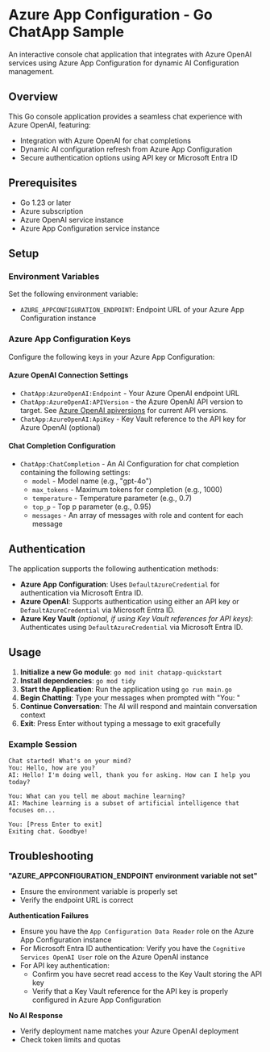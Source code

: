 # Azure App Configuration - Go ChatApp Sample

An interactive console chat application that integrates with Azure OpenAI services using Azure App Configuration for dynamic AI Configuration management.

## Overview

This Go console application provides a seamless chat experience with Azure OpenAI, featuring:

- Integration with Azure OpenAI for chat completions
- Dynamic AI configuration refresh from Azure App Configuration
- Secure authentication options using API key or Microsoft Entra ID

## Prerequisites

- Go 1.23 or later
- Azure subscription
- Azure OpenAI service instance
- Azure App Configuration service instance

## Setup

### Environment Variables

Set the following environment variable:

- `AZURE_APPCONFIGURATION_ENDPOINT`: Endpoint URL of your Azure App Configuration instance

### Azure App Configuration Keys

Configure the following keys in your Azure App Configuration:

#### Azure OpenAI Connection Settings

- `ChatApp:AzureOpenAI:Endpoint` - Your Azure OpenAI endpoint URL
- `ChatApp:AzureOpenAI:APIVersion` - the Azure OpenAI API version to target. See [Azure OpenAI apiversions](https://learn.microsoft.com/en-us/azure/ai-services/openai/reference#rest-api-versioning) for current API versions.
- `ChatApp:AzureOpenAI:ApiKey` - Key Vault reference to the API key for Azure OpenAI (optional)

#### Chat Completion Configuration

- `ChatApp:ChatCompletion` - An AI Configuration for chat completion containing the following settings:
  - `model` - Model name (e.g., "gpt-4o")
  - `max_tokens` - Maximum tokens for completion (e.g., 1000)
  - `temperature` - Temperature parameter (e.g., 0.7)
  - `top_p` - Top p parameter (e.g., 0.95)
  - `messages` - An array of messages with role and content for each message

## Authentication

The application supports the following authentication methods:

- **Azure App Configuration**: Uses `DefaultAzureCredential` for authentication via Microsoft Entra ID.
- **Azure OpenAI**: Supports authentication using either an API key or `DefaultAzureCredential` via Microsoft Entra ID.
- **Azure Key Vault** *(optional, if using Key Vault references for API keys)*: Authenticates using `DefaultAzureCredential` via Microsoft Entra ID.

## Usage

1. **Initialize a new Go module**: `go mod init chatapp-quickstart`
1. **Install dependencies**: `go mod tidy`
1. **Start the Application**: Run the application using `go run main.go`
1. **Begin Chatting**: Type your messages when prompted with "You: "
1. **Continue Conversation**: The AI will respond and maintain conversation context
1. **Exit**: Press Enter without typing a message to exit gracefully

### Example Session
```
Chat started! What's on your mind?
You: Hello, how are you?
AI: Hello! I'm doing well, thank you for asking. How can I help you today?

You: What can you tell me about machine learning?
AI: Machine learning is a subset of artificial intelligence that focuses on...

You: [Press Enter to exit]
Exiting chat. Goodbye!
```

## Troubleshooting

**"AZURE_APPCONFIGURATION_ENDPOINT environment variable not set"**
- Ensure the environment variable is properly set
- Verify the endpoint URL is correct

**Authentication Failures**
- Ensure you have the `App Configuration Data Reader` role on the Azure App Configuration instance
- For Microsoft Entra ID authentication: Verify you have the `Cognitive Services OpenAI User` role on the Azure OpenAI instance
- For API key authentication: 
  - Confirm you have secret read access to the Key Vault storing the API key
  - Verify that a Key Vault reference for the API key is properly configured in Azure App Configuration

**No AI Response**
- Verify deployment name matches your Azure OpenAI deployment
- Check token limits and quotas